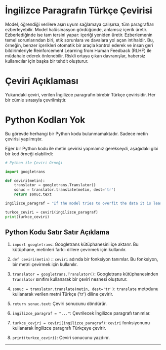 # İngilizce Paragrafın Türkçe Çevirisi

Model, öğrendiği verilere aşırı uyum sağlamaya çalışırsa, tüm paragrafları ezberleyebilir. Model halüsinasyon gördüğünde, anlamsız içerik üretir. Ezberlediğinde ise tam tersini yapar: içeriği yeniden üretir. Ezberlemenin temel sorunlarından biri, etik sorunlara ve davalara yol açan intihaldir. Bu, örneğin, benzer içerikleri otomatik bir araçla kontrol ederek ve insan geri bildirimleriyle Reinforcement Learning from Human Feedback (RLHF) ile müdahale ederek önlenebilir. Riskli ortaya çıkan davranışlar, habersiz kullanıcılar için başka bir tehdit oluşturur.

# Çeviri Açıklaması

Yukarıdaki çeviri, verilen İngilizce paragrafın birebir Türkçe çevirisidir. Her bir cümle sırasıyla çevrilmiştir.

# Python Kodları Yok

Bu görevde herhangi bir Python kodu bulunmamaktadır. Sadece metin çevirisi yapılmıştır.

Eğer bir Python kodu ile metin çevirisi yapmamız gerekseydi, aşağıdaki gibi bir kod örneği olabilirdi:

```python
# Python ile Çeviri Örneği

import googletrans

def ceviri(metin):
    translator = googletrans.Translator()
    sonuc = translator.translate(metin, dest='tr')
    return sonuc.text

ingilizce_paragraf = "If the model tries to overfit the data it is learning, it might memorize entire paragraphs. When the model hallucinates, it invents nonsensical content. When it memorizes, it does the opposite: it reproduces content. One key issue of memorization is plagiarism, which leads to ethical issues and litigation. This can be avoided, for example, by controlling similar content with an automated tool and intervening with Reinforcement Learning from Human Feedback ( RLHF ) with humans providing feedback. Risky emergent behaviors pose another threat to unknowing users."

turkce_ceviri = ceviri(ingilizce_paragraf)
print(turkce_ceviri)
```

## Python Kodu Satır Satır Açıklama

1. `import googletrans`: Googletrans kütüphanesini içe aktarır. Bu kütüphane, metinleri farklı dillere çevirmek için kullanılır.

2. `def ceviri(metin):`: `ceviri` adında bir fonksiyon tanımlar. Bu fonksiyon, bir metni çevirmek için kullanılır.

3. `translator = googletrans.Translator()`: Googletrans kütüphanesinden `Translator` sınıfını kullanarak bir çeviri nesnesi oluşturur.

4. `sonuc = translator.translate(metin, dest='tr')`: `translate` metodunu kullanarak verilen metni Türkçe ('tr') diline çevirir.

5. `return sonuc.text`: Çeviri sonucunu döndürür.

6. `ingilizce_paragraf = "..."`: Çevrilecek İngilizce paragrafı tanımlar.

7. `turkce_ceviri = ceviri(ingilizce_paragraf)`: `ceviri` fonksiyonunu kullanarak İngilizce paragrafı Türkçeye çevirir.

8. `print(turkce_ceviri)`: Çeviri sonucunu yazdırır.

---

